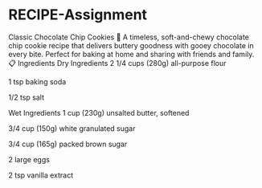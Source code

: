 # RECIPE-Assignment
Classic Chocolate Chip Cookies 🍪
A timeless, soft-and-chewy chocolate chip cookie recipe that delivers buttery goodness with gooey chocolate in every bite. Perfect for baking at home and sharing with friends and family.
📋 Ingredients
Dry Ingredients
2 1/4 cups (280g) all-purpose flour

1 tsp baking soda

1/2 tsp salt

Wet Ingredients
1 cup (230g) unsalted butter, softened

3/4 cup (150g) white granulated sugar

3/4 cup (165g) packed brown sugar

2 large eggs

2 tsp vanilla extract

